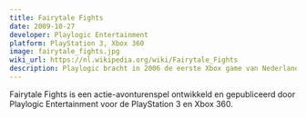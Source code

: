 ```yaml
---
title: Fairytale Fights
date: 2009-10-27
developer: Playlogic Entertainment
platform: PlayStation 3, Xbox 360
image: fairytale_fights.jpg
wiki_url: https://nl.wikipedia.org/wiki/Fairytale_Fights
description: Playlogic bracht in 2006 de eerste Xbox game van Nederlandse bodem uit (Xyanide). In de periode die volgde groeide Playlogic uit tot de één na grootste gamestudio in Nederland, die 6 PlayStation games opleverde in opdracht van Sony en verder de ambitieuze game Fairytale Fight produceerde. Die laatste game kreeg een middelmatige ontvangst, ondanks twee gewonnen Dutch Game Awards. Uiteindelijk betekende de tegenvallende resultaten van deze game het einde van Playlogic.
---
```


Fairytale Fights is een actie-avonturenspel ontwikkeld en gepubliceerd door Playlogic Entertainment voor de PlayStation 3 en Xbox 360.